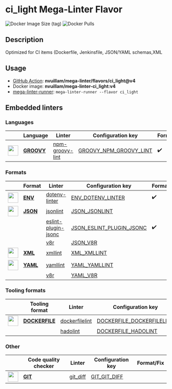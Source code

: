 # ci_light Mega-Linter Flavor

![Docker Image Size (tag)](https://img.shields.io/docker/image-size/nvuillam/mega-linter-ci_light/v4)
![Docker Pulls](https://img.shields.io/docker/pulls/nvuillam/mega-linter-ci_light)

## Description

Optimized for CI items (Dockerfile, Jenkinsfile, JSON/YAML schemas,XML

## Usage

- [GitHub Action](https://nvuillam.github.io/mega-linter/installation/#github-action): **nvuillam/mega-linter/flavors/ci_light@v4**
- Docker image: **nvuillam/mega-linter-ci_light:v4**
- [mega-linter-runner](https://nvuillam.github.io/mega-linter/mega-linter-runner/): `mega-linter-runner --flavor ci_light`

## Embedded linters

### Languages

| <!-- -->                                                                                                                                                          | Language                                                                 | Linter                                                                                        | Configuration key                                                                                    | Format/Fix         |
|-------------------------------------------------------------------------------------------------------------------------------------------------------------------|--------------------------------------------------------------------------|-----------------------------------------------------------------------------------------------|------------------------------------------------------------------------------------------------------|--------------------|
| <img src="https://github.com/nvuillam/mega-linter/raw/master/docs/assets/icons/groovy.ico" alt="" height="32px" class="megalinter-icon"></a> <!-- linter-icon --> | [**GROOVY**](https://nvuillam.github.io/mega-linter/descriptors/groovy/) | [npm-groovy-lint](https://nvuillam.github.io/mega-linter/descriptors/groovy_npm_groovy_lint/) | [GROOVY_NPM_GROOVY_LINT](https://nvuillam.github.io/mega-linter/descriptors/groovy_npm_groovy_lint/) | :heavy_check_mark: |

### Formats

| <!-- -->                                                                                                                                                        | Format                                                               | Linter                                                                                              | Configuration key                                                                                        | Format/Fix         |
|-----------------------------------------------------------------------------------------------------------------------------------------------------------------|----------------------------------------------------------------------|-----------------------------------------------------------------------------------------------------|----------------------------------------------------------------------------------------------------------|--------------------|
| <img src="https://github.com/nvuillam/mega-linter/raw/master/docs/assets/icons/env.ico" alt="" height="32px" class="megalinter-icon"></a> <!-- linter-icon -->  | [**ENV**](https://nvuillam.github.io/mega-linter/descriptors/env/)   | [dotenv-linter](https://nvuillam.github.io/mega-linter/descriptors/env_dotenv_linter/)              | [ENV_DOTENV_LINTER](https://nvuillam.github.io/mega-linter/descriptors/env_dotenv_linter/)               | :heavy_check_mark: |
| <img src="https://github.com/nvuillam/mega-linter/raw/master/docs/assets/icons/json.ico" alt="" height="32px" class="megalinter-icon"></a> <!-- linter-icon --> | [**JSON**](https://nvuillam.github.io/mega-linter/descriptors/json/) | [jsonlint](https://nvuillam.github.io/mega-linter/descriptors/json_jsonlint/)                       | [JSON_JSONLINT](https://nvuillam.github.io/mega-linter/descriptors/json_jsonlint/)                       |                    |
| <!-- --> <!-- linter-icon -->                                                                                                                                   |                                                                      | [eslint-plugin-jsonc](https://nvuillam.github.io/mega-linter/descriptors/json_eslint_plugin_jsonc/) | [JSON_ESLINT_PLUGIN_JSONC](https://nvuillam.github.io/mega-linter/descriptors/json_eslint_plugin_jsonc/) | :heavy_check_mark: |
| <!-- --> <!-- linter-icon -->                                                                                                                                   |                                                                      | [v8r](https://nvuillam.github.io/mega-linter/descriptors/json_v8r/)                                 | [JSON_V8R](https://nvuillam.github.io/mega-linter/descriptors/json_v8r/)                                 |                    |
| <img src="https://github.com/nvuillam/mega-linter/raw/master/docs/assets/icons/xml.ico" alt="" height="32px" class="megalinter-icon"></a> <!-- linter-icon -->  | [**XML**](https://nvuillam.github.io/mega-linter/descriptors/xml/)   | [xmllint](https://nvuillam.github.io/mega-linter/descriptors/xml_xmllint/)                          | [XML_XMLLINT](https://nvuillam.github.io/mega-linter/descriptors/xml_xmllint/)                           |                    |
| <img src="https://github.com/nvuillam/mega-linter/raw/master/docs/assets/icons/yaml.ico" alt="" height="32px" class="megalinter-icon"></a> <!-- linter-icon --> | [**YAML**](https://nvuillam.github.io/mega-linter/descriptors/yaml/) | [yamllint](https://nvuillam.github.io/mega-linter/descriptors/yaml_yamllint/)                       | [YAML_YAMLLINT](https://nvuillam.github.io/mega-linter/descriptors/yaml_yamllint/)                       |                    |
| <!-- --> <!-- linter-icon -->                                                                                                                                   |                                                                      | [v8r](https://nvuillam.github.io/mega-linter/descriptors/yaml_v8r/)                                 | [YAML_V8R](https://nvuillam.github.io/mega-linter/descriptors/yaml_v8r/)                                 |                    |

### Tooling formats

| <!-- -->                                                                                                                                                              | Tooling format                                                                   | Linter                                                                                          | Configuration key                                                                                          | Format/Fix |
|-----------------------------------------------------------------------------------------------------------------------------------------------------------------------|----------------------------------------------------------------------------------|-------------------------------------------------------------------------------------------------|------------------------------------------------------------------------------------------------------------|------------|
| <img src="https://github.com/nvuillam/mega-linter/raw/master/docs/assets/icons/dockerfile.ico" alt="" height="32px" class="megalinter-icon"></a> <!-- linter-icon --> | [**DOCKERFILE**](https://nvuillam.github.io/mega-linter/descriptors/dockerfile/) | [dockerfilelint](https://nvuillam.github.io/mega-linter/descriptors/dockerfile_dockerfilelint/) | [DOCKERFILE_DOCKERFILELINT](https://nvuillam.github.io/mega-linter/descriptors/dockerfile_dockerfilelint/) |            |
| <!-- --> <!-- linter-icon -->                                                                                                                                         |                                                                                  | [hadolint](https://nvuillam.github.io/mega-linter/descriptors/dockerfile_hadolint/)             | [DOCKERFILE_HADOLINT](https://nvuillam.github.io/mega-linter/descriptors/dockerfile_hadolint/)             |            |

### Other

| <!-- -->                                                                                                                                                       | Code quality checker                                               | Linter                                                                       | Configuration key                                                                | Format/Fix |
|----------------------------------------------------------------------------------------------------------------------------------------------------------------|--------------------------------------------------------------------|------------------------------------------------------------------------------|----------------------------------------------------------------------------------|------------|
| <img src="https://github.com/nvuillam/mega-linter/raw/master/docs/assets/icons/git.ico" alt="" height="32px" class="megalinter-icon"></a> <!-- linter-icon --> | [**GIT**](https://nvuillam.github.io/mega-linter/descriptors/git/) | [git_diff](https://nvuillam.github.io/mega-linter/descriptors/git_git_diff/) | [GIT_GIT_DIFF](https://nvuillam.github.io/mega-linter/descriptors/git_git_diff/) |            |

